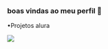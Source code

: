 ### boas vindas ao meu perfil 👋



•Projetos alura


![](https://tenor.com/pt-BR/view/kurt-cobain-cute-nirvana-gif-2557786717751409808)
